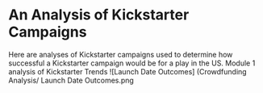 # An Analysis of Kickstarter Campaigns
Here are analyses of Kickstarter campaigns used to determine how successful a Kickstarter campaign would be for a play in the US.
Module 1 analysis of Kickstarter Trends
![Launch Date Outcomes] (Crowdfunding Analysis/ Launch Date Outcomes.png
